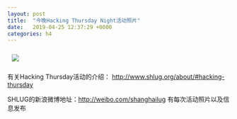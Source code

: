 ```yaml
---
layout: post
title:  "今晚Hacking Thursday Night活动照片"
date:   2019-04-25 12:37:29 +0000
categories: h4
---
```


[<img style='margin:10px;' src='/res2019q2/j425.h4/DSCF3746.1200x800.1920p.jpg'>](/res2019q2/j425.h4/DSCF3746.1200x800.jpg)

有关Hacking Thursday活动的介绍：
http://www.shlug.org/about/#hacking-thursday

SHLUG的新浪微博地址：http://weibo.com/shanghailug 有每次活动照片以及信息发布


